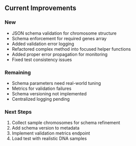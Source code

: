 ## Current Improvements

### New
- JSON schema validation for chromosome structure
- Schema enforcement for required genes array
- Added validation error logging
- Refactored complex method into focused helper functions
- Added proper error propagation for monitoring
- Fixed test consistency issues

### Remaining
- Schema parameters need real-world tuning
- Metrics for validation failures
- Schema versioning not implemented
- Centralized logging pending

### Next Steps
1. Collect sample chromosomes for schema refinement
2. Add schema version to metadata
3. Implement validation metrics endpoint
4. Load test with realistic DNA samples
